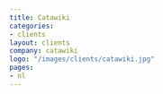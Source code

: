 ```yaml
---
title: Catawiki
categories:
- clients
layout: clients
company: catawiki
logo: "/images/clients/catawiki.jpg"
pages:
- nl
---
```


